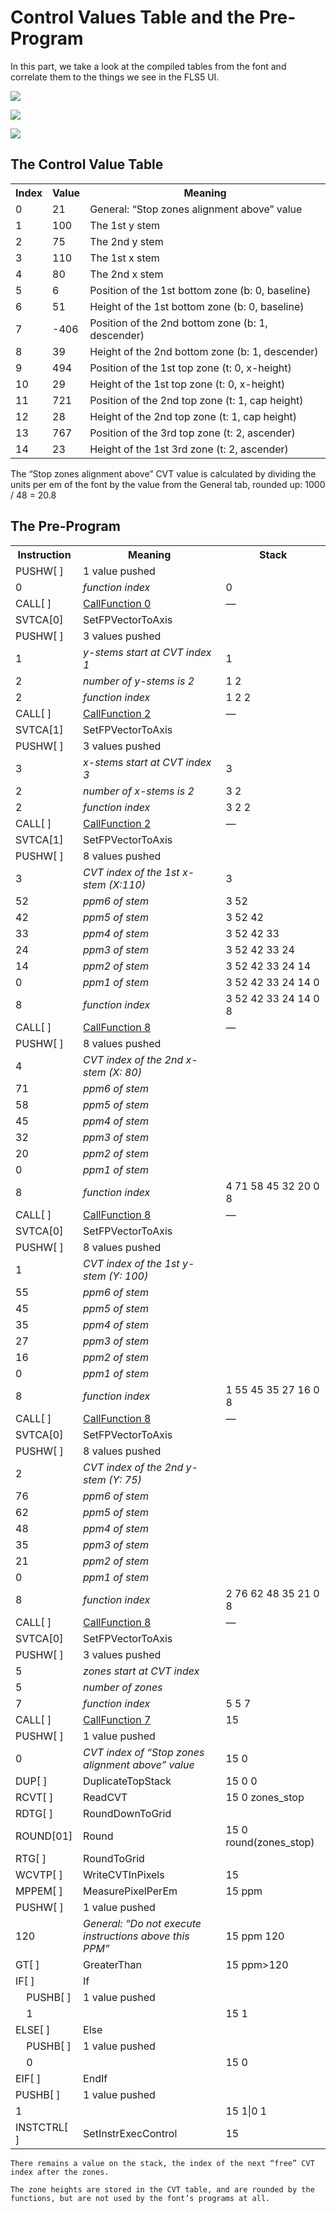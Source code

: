# Control Values Table and the Pre-Program

In this part, we take a look at the compiled tables from the font and correlate them to the things we see in the FLS5 UI.

![](tth-options-stems.webp)

![](tth-options-zones.webp)

![](tth-options-general.webp)

## The Control Value Table

<table>
    <tr><th>Index</th><th>Value</th><th>Meaning</th></tr>
    <tr><td>0</td><td>21</td><td>General: “Stop zones alignment above” value</td></tr>
    <tr><td>1</td><td>100</td><td>The 1st y stem</td></tr>
    <tr><td>2</td><td>75</td><td>The 2nd y stem</td></tr>
    <tr><td>3</td><td>110</td><td>The 1st x stem</td></tr>
    <tr><td>4</td><td>80</td><td>The 2nd x stem</td></tr>
    <tr><td>5</td><td>6</td><td>Position of the 1st bottom zone (b: 0, baseline)</td></tr>
    <tr><td>6</td><td>51</td><td>Height of the 1st bottom zone (b: 0, baseline)</td></tr>
    <tr><td>7</td><td>-406</td><td>Position of the 2nd bottom zone (b: 1, descender)</td></tr>
    <tr><td>8</td><td>39</td><td>Height of the 2nd bottom zone (b: 1, descender)</td></tr>
    <tr><td>9</td><td>494</td><td>Position of the 1st top zone (t: 0, x-height)</td></tr>
    <tr><td>10</td><td>29</td><td>Height of the 1st top zone (t: 0, x-height)</td></tr>
    <tr><td>11</td><td>721</td><td>Position of the 2nd top zone (t: 1, cap height)</td></tr>
    <tr><td>12</td><td>28</td><td>Height of the 2nd top zone (t: 1, cap height)</td></tr>
    <tr><td>13</td><td>767</td><td>Position of the 3rd top zone (t: 2, ascender)</td></tr>
    <tr><td>14</td><td>23</td><td>Height of the 1st 3rd zone (t: 2, ascender)</td></tr>
</table>

The “Stop zones alignment above” CVT value is calculated by dividing the units per em of the font by the value from the General tab, rounded up: 1000 / 48 = 20.8

## The Pre-Program

<table>
    <tr><th>Instruction</th><th>Meaning</th><th>Stack</th></tr>
    <tr><td>PUSHW[ ]</td><td>1 value pushed</td></tr>
    <tr><td>0</td><td><em>function index</em></td>                     <td>0</td></tr>
    <tr><td>CALL[ ]</td><td><a href="fdef0.md">CallFunction 0</a></td> <td>—</td></tr>
    <tr><td>SVTCA[0]</td><td>SetFPVectorToAxis</td></tr>
    <tr><td>PUSHW[ ]</td><td>3 values pushed</td></tr>
    <tr><td>1</td><td><em>y-stems start at CVT index 1</em></td>       <td>1</td></tr>
    <tr><td>2</td><td><em>number of y-stems is 2</em></td>             <td>1 2</td></tr>
    <tr><td>2</td><td><em>function index</em></td>                     <td>1 2 2</td></tr>
    <tr><td>CALL[ ]</td><td><a href="fdef2.md">CallFunction 2</a></td> <td>—</td></tr>
    <tr><td>SVTCA[1]</td><td>SetFPVectorToAxis</td></tr>
    <tr><td>PUSHW[ ]</td><td>3 values pushed</td></tr>
    <tr><td>3</td><td><em>x-stems start at CVT index 3</em></td>       <td>3</td></tr>
    <tr><td>2</td><td><em>number of x-stems is 2</em></td>             <td>3 2</td></tr>
    <tr><td>2</td><td><em>function index</em></td>                     <td>3 2 2</td></tr>
    <tr><td>CALL[ ]</td><td><a href="fdef2.md">CallFunction 2</a></td> <td>—</td></tr>
    <tr><td>SVTCA[1]</td><td>SetFPVectorToAxis</td></tr>
    <tr><td>PUSHW[ ]</td><td>8 values pushed</td></tr>
    <tr><td>3</td><td><em>CVT index of the 1st x-stem (X:110)</em></td><td>3</td></tr>
    <tr><td>52</td><td><em>ppm6 of stem</em></td>                      <td>3 52</td></tr>
    <tr><td>42</td><td><em>ppm5 of stem</em></td>                      <td>3 52 42</td></tr>
    <tr><td>33</td><td><em>ppm4 of stem</em></td>                      <td>3 52 42 33</td></tr>
    <tr><td>24</td><td><em>ppm3 of stem</em></td>                      <td>3 52 42 33 24</td></tr>
    <tr><td>14</td><td><em>ppm2 of stem</em></td>                      <td>3 52 42 33 24 14</td></tr>
    <tr><td>0</td><td><em>ppm1 of stem</em></td>                       <td>3 52 42 33 24 14 0</td></tr>
    <tr><td>8</td><td><em>function index</em></td>                     <td>3 52 42 33 24 14 0 8</td></tr>
    <tr><td>CALL[ ]</td><td><a href="fdef8.md">CallFunction 8</a></td> <td>—</td></tr>
    <tr><td>PUSHW[ ]</td><td>8 values pushed</td></tr>
    <tr><td>4</td><td><em>CVT index of the 2nd x-stem (X: 80)</em></td></tr>
    <tr><td>71</td><td><em>ppm6 of stem</em></td></tr>
    <tr><td>58</td><td><em>ppm5 of stem</em></td></tr>
    <tr><td>45</td><td><em>ppm4 of stem</em></td></tr>
    <tr><td>32</td><td><em>ppm3 of stem</em></td></tr>
    <tr><td>20</td><td><em>ppm2 of stem</em></td></tr>
    <tr><td>0</td><td><em>ppm1 of stem</em></td></tr>
    <tr><td>8</td><td><em>function index</em></td>                     <td>4 71 58  45 32 20 0 8</td></tr>
    <tr><td>CALL[ ]</td><td><a href="fdef8.md">CallFunction 8</a></td> <td>—</td></tr>
    <tr><td>SVTCA[0]</td><td>SetFPVectorToAxis</td></tr>
    <tr><td>PUSHW[ ]</td><td>8 values pushed</td></tr>
    <tr><td>1</td><td><em>CVT index of the 1st y-stem (Y: 100)</em></td></tr>
    <tr><td>55</td><td><em>ppm6 of stem</em></td></tr>
    <tr><td>45</td><td><em>ppm5 of stem</em></td></tr>
    <tr><td>35</td><td><em>ppm4 of stem</em></td></tr>
    <tr><td>27</td><td><em>ppm3 of stem</em></td></tr>
    <tr><td>16</td><td><em>ppm2 of stem</em></td></tr>
    <tr><td>0</td><td><em>ppm1 of stem</em></td></tr>
    <tr><td>8</td><td><em>function index</em></td>                     <td>1 55 45 35 27 16 0 8</td></tr>
    <tr><td>CALL[ ]</td><td><a href="fdef8.md">CallFunction 8</a></td> <td>—</td></tr>
    <tr><td>SVTCA[0]</td><td>SetFPVectorToAxis</td></tr>
    <tr><td>PUSHW[ ]</td><td>8 values pushed</td></tr>
    <tr><td>2</td><td><em>CVT index of the 2nd y-stem (Y: 75)</em></td></tr>
    <tr><td>76</td><td><em>ppm6 of stem</em></td></tr>
    <tr><td>62</td><td><em>ppm5 of stem</em></td></tr>
    <tr><td>48</td><td><em>ppm4 of stem</em></td></tr>
    <tr><td>35</td><td><em>ppm3 of stem</em></td></tr>
    <tr><td>21</td><td><em>ppm2 of stem</em></td></tr>
    <tr><td>0</td><td><em>ppm1 of stem</em></td></tr>
    <tr><td>8</td><td><em>function index</em></td>                     <td>2 76 62 48 35 21 0 8</td></tr>
    <tr><td>CALL[ ]</td><td><a href="fdef8.md">CallFunction 8</a></td> <td>—</td></tr>
    <tr><td>SVTCA[0]</td><td>SetFPVectorToAxis</td></tr>
    <tr><td>PUSHW[ ]</td><td>3 values pushed</td></tr>
    <tr><td>5</td><td><em>zones start at CVT index</em></td></tr>
    <tr><td>5</td><td><em>number of zones</em></td></tr>
    <tr><td>7</td><td><em>function index</em></td>                     <td>5 5 7</td></tr>
    <tr><td>CALL[ ]</td><td><a href="fdef7.md">CallFunction 7</a></td> <td>15</td></tr>
    <tr><td>PUSHW[ ]</td><td>1 value pushed</td></tr>
    <tr><td>0</td><td><em>CVT index of “Stop zones alignment above” value</em></td><td>15 0</td></tr>
    <tr><td>DUP[ ]</td><td>DuplicateTopStack</td>                      <td>15 0 0</td></tr>
    <tr><td>RCVT[ ]</td><td>ReadCVT</td>                               <td>15 0 zones_stop</td></tr>
    <tr><td>RDTG[ ]</td><td>RoundDownToGrid</td></tr>
    <tr><td>ROUND[01]</td><td>Round</td>                               <td>15 0 round(zones_stop)</td></tr>
    <tr><td>RTG[ ]</td><td>RoundToGrid</td></tr>
    <tr><td>WCVTP[ ]</td><td>WriteCVTInPixels</td>                     <td>15</td></tr>
    <tr><td>MPPEM[ ]</td><td>MeasurePixelPerEm</td>                    <td>15 ppm</td></tr>
    <tr><td>PUSHW[ ]</td><td>1 value pushed</td></tr>
    <tr><td>120</td><td><em>General: “Do not execute instructions above this PPM”</em></td><td>15 ppm 120</td></tr>
    <tr><td>GT[ ]</td><td>GreaterThan</td><td>15 ppm>120</td></tr>
    <tr><td>IF[ ]</td><td>If</td></tr>
    <tr><td>    PUSHB[ ]</td><td>1 value pushed</td></tr>
    <tr><td>    1</td><td></td><td>15 1</td></tr>
    <tr><td>ELSE[ ]</td><td>Else</td></tr>
    <tr><td>    PUSHB[ ]</td><td>1 value pushed</td></tr>
    <tr><td>    0</td><td></td><td>15 0</td></tr>
    <tr><td>EIF[ ]</td><td>EndIf</td></tr>
    <tr><td>PUSHB[ ]</td><td>1 value pushed</td></tr>
    <tr><td>1</td><td></td><td>15 1|0 1</td></tr>
    <tr><td>INSTCTRL[ ]</td><td>SetInstrExecControl</td><td>15</td></tr>
</table>

    There remains a value on the stack, the index of the next “free” CVT index after the zones.

    The zone heights are stored in the CVT table, and are rounded by the functions, but are not used by the font’s programs at all.
